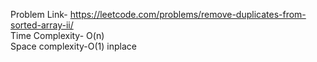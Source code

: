 Problem Link- https://leetcode.com/problems/remove-duplicates-from-sorted-array-ii/ </br>
Time Complexity- O(n) </br>
Space complexity-O(1) inplace 
